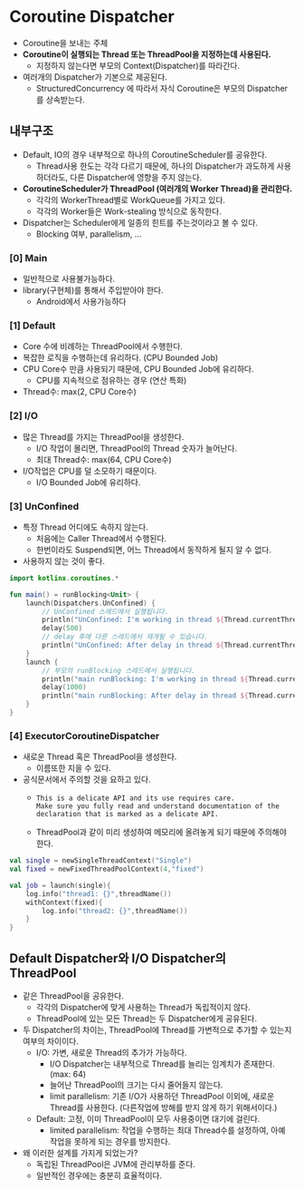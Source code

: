 # Coroutine Dispatcher
- Coroutine을 보내는 주체
- **Coroutine이 실행되는 Thread 또는 ThreadPool을 지정하는데 사용된다.**
    - 지정하지 않는다면 부모의 Context(Dispatcher)를 따라간다.
- 여러개의 Dispatcher가 기본으로 제공된다.
  - StructuredConcurrency 에 따라서 자식 Coroutine은 부모의 Dispatcher를 상속받는다.


## 내부구조
- Default, IO의 경우 내부적으로 하나의 CoroutineScheduler를 공유한다.
  - Thread사용 한도는 각각 다르기 때문에, 하나의 Dispatcher가 과도하게 사용하더라도, 다른 Dispatcher에 영향을 주지 않는다.
- **CoroutineScheduler가 ThreadPool (여러개의 Worker Thread)을 관리한다.**
  - 각각의 WorkerThread별로 WorkQueue를 가지고 있다.
  - 각각의 Worker들은 Work-stealing 방식으로 동작한다.
- Dispatcher는 Scheduler에게 일종의 힌트를 주는것이라고 볼 수 있다.
  - Blocking 여부, parallelism, ...

### [0] Main
- 일반적으로 사용불가능하다.
- library(구현체)를 통해서 주입받아야 한다.
  - Android에서 사용가능하다

### [1] Default
- Core 수에 비례하는 ThreadPool에서 수행한다.
- 복잡한 로직을 수행하는데 유리하다. (CPU Bounded Job)
- CPU Core수 만큼 사용되기 때문에, CPU Bounded Job에 유리하다.
  - CPU를 지속적으로 점유하는 경우 (연산 특화)
- Thread수: max(2, CPU Core수)

### [2] I/O
- 많은 Thread를 가지는 ThreadPool을 생성한다.
  - I/O 작업이 몰리면, ThreadPool의 Thread 숫자가 늘어난다.
  - 최대 Thread수: max(64, CPU Core수)
- I/O작업은 CPU를 덜 소모하기 때문이다.
  - I/O Bounded Job에 유리하다.


### [3] UnConfined
- 특정 Thread 어디에도 속하지 않는다.
    - 처음에는 Caller Thread에서 수행된다.
    - 한번이라도 Suspend되면, 어느 Thread에서 동작하게 될지 알 수 없다.
- 사용하지 않는 것이 좋다.
```kotlin
import kotlinx.coroutines.*

fun main() = runBlocking<Unit> {
    launch(Dispatchers.UnConfined) {
        // UnConfined 스레드에서 실행됩니다.
        println("UnConfined: I'm working in thread ${Thread.currentThread().name}")
        delay(500)
        // delay 후에 다른 스레드에서 재개될 수 있습니다.
        println("UnConfined: After delay in thread ${Thread.currentThread().name}")
    }
    launch {
        // 부모의 runBlocking 스레드에서 실행됩니다.
        println("main runBlocking: I'm working in thread ${Thread.currentThread().name}")
        delay(1000)
        println("main runBlocking: After delay in thread ${Thread.currentThread().name}")
    }
}
```

### [4] ExecutorCoroutineDispatcher
- 새로운 Thread 혹은 ThreadPool을 생성한다.
  - 이름또한 지을 수 있다.
- 공식문서에서 주의할 것을 요하고 있다.
  - ```text
    This is a delicate API and its use requires care. 
    Make sure you fully read and understand documentation of the declaration that is marked as a delicate API.
    ```
  - ThreadPool과 같이 미리 생성하여 메모리에 올려놓게 되기 때문에 주의해야 한다.
```kotlin
val single = newSingleThreadContext("Single")
val fixed = newFixedThreadPoolContext(4,"fixed")

val job = launch(single){
    log.info("thread1: {}",threadName())
    withContext(fixed){
        log.info("thread2: {}",threadName())
    }
}
```

## Default Dispatcher와 I/O Dispatcher의 ThreadPool
- 같은 ThreadPool을 공유한다.
  - 각각의 Dispatcher에 맞게 사용하는 Thread가 독립적이지 않다.
  - ThreadPool에 있는 모든 Thread는 두 Dispatcher에게 공유된다.
- 두 Dispatcher의 차이는, ThreadPool에 Thread를 가변적으로 추가할 수 있는지 여부의 차이이다.
  - I/O: 가변, 새로운 Thread의 추가가 가능하다.
    - I/O Dispatcher는 내부적으로 Thread를 늘리는 임계치가 존재한다. (max: 64)
    - 늘어난 ThreadPool의 크기는 다시 줄어들지 않는다.
    - limit parallelism: 기존 I/O가 사용하던 ThreadPool 이외에, 새로운 Thread를 사용한다. (다른작업에 방해를 받지 않게 하기 위해서이다.)
  - Default: 고정, 이미 ThreadPool이 모두 사용중이면 대기에 걸린다.
    - limited parallelism: 작업을 수행하는 최대 Thread수를 설정하여, 아예 작업을 못하게 되는 경우를 방지한다.
- 왜 이러한 설계를 가지게 되었는가?
  - 독립된 ThreadPool은 JVM에 관리부하를 준다.
  - 일반적인 경우에는 충분히 효율적이다.